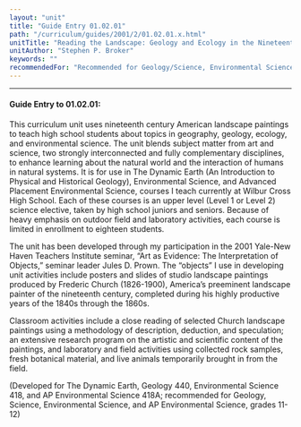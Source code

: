 ```yaml
---
layout: "unit"
title: "Guide Entry 01.02.01"
path: "/curriculum/guides/2001/2/01.02.01.x.html"
unitTitle: "Reading the Landscape: Geology and Ecology in the Nineteenth Century American Landscape Paintings of Frederic E. Church"
unitAuthor: "Stephen P. Broker"
keywords: ""
recommendedFor: "Recommended for Geology/Science, Environmental Science/Science, and AP Environmental Science, grades 11-12."
---
```

<body>
<hr/>
<h4>
Guide Entry to 01.02.01:
</h4>
<p>
This curriculum unit uses nineteenth century American landscape paintings to teach high school students about topics in geography, geology, ecology, and environmental science. The unit blends subject matter from art and science, two strongly interconnected and fully complementary disciplines, to enhance learning about the natural world and the interaction of humans in natural systems. It is for use in The Dynamic Earth (An Introduction to Physical and Historical Geology), Environmental Science, and Advanced Placement Environmental Science, courses I teach currently at Wilbur Cross High School. Each of these courses is an upper level (Level 1 or Level 2) science elective, taken by high school juniors and seniors. Because of heavy emphasis on outdoor field and laboratory activities, each course is limited in enrollment to eighteen students.
</p>
<p>
The unit has been developed through my participation in the 2001 Yale-New Haven Teachers Institute seminar, “Art as Evidence: The Interpretation of Objects,” seminar leader Jules D. Prown. The “objects” I use in developing unit activities include posters and slides of studio landscape paintings produced by Frederic Church (1826-1900), America’s preeminent landscape painter of the nineteenth century, completed during his highly productive years of the 1840s through the 1860s.
</p>
<p>
Classroom activities include a close reading of selected Church landscape paintings using a methodology of description, deduction, and speculation; an extensive research program on the artistic and scientific content of the paintings, and laboratory and field activities using collected rock samples, fresh botanical material, and live animals temporarily brought in from the field.
</p>
<p>
(Developed for The Dynamic Earth, Geology 440, Environmental Science 418, and AP Environmental Science 418A; recommended for Geology, Science, Environmental Science, and AP Environmental Science, grades 11-12)
</p>
</body>
